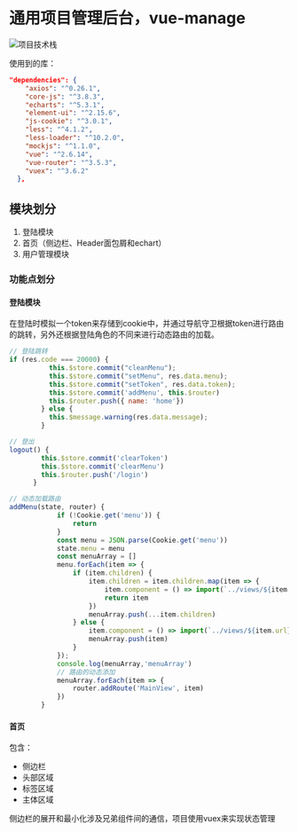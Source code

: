 # 通用项目管理后台，vue-manage

![项目技术栈](G:\BaiduNetdiskDownload\B站通用管理后台资料\images\8.png)

使用到的库：
```json
"dependencies": {
    "axios": "^0.26.1",
    "core-js": "^3.8.3",
    "echarts": "^5.3.1",
    "element-ui": "^2.15.6",
    "js-cookie": "^3.0.1",
    "less": "^4.1.2",
    "less-loader": "^10.2.0",
    "mockjs": "^1.1.0",
    "vue": "^2.6.14",
    "vue-router": "^3.5.3",
    "vuex": "^3.6.2"
  },
```

## 模块划分
1. 登陆模块
2. 首页（侧边栏、Header面包屑和echart）
3. 用户管理模块

### 功能点划分

#### 登陆模块

在登陆时模拟一个token来存储到cookie中，并通过导航守卫根据token进行路由的跳转，另外还根据登陆角色的不同来进行动态路由的加载。

```js
// 登陆跳转
if (res.code === 20000) {
          this.$store.commit("cleanMenu");
          this.$store.commit("setMenu", res.data.menu);
          this.$store.commit("setToken", res.data.token);
          this.$store.commit('addMenu', this.$router)
          this.$router.push({ name: 'home'})
        } else {
          this.$message.warning(res.data.message);
        }

// 登出
logout() {
        this.$store.commit('clearToken')
        this.$store.commit('clearMenu')
        this.$router.push('/login')
      }

// 动态加载路由
addMenu(state, router) {
            if (!Cookie.get('menu')) {
                return
            }
            const menu = JSON.parse(Cookie.get('menu'))
            state.menu = menu
            const menuArray = []
            menu.forEach(item => {
                if (item.children) {
                    item.children = item.children.map(item => {
                        item.component = () => import(`../views/${item.url}`)
                        return item
                    })
                    menuArray.push(...item.children)
                } else {
                    item.component = () => import(`../views/${item.url}`)
                    menuArray.push(item)
                }
            });
            console.log(menuArray,'menuArray')
            // 路由的动态添加
            menuArray.forEach(item => {
                router.addRoute('MainView', item)
            })
        }
```

#### 首页
包含：
- 侧边栏
- 头部区域
- 标签区域
- 主体区域

侧边栏的展开和最小化涉及兄弟组件间的通信，项目使用vuex来实现状态管理

